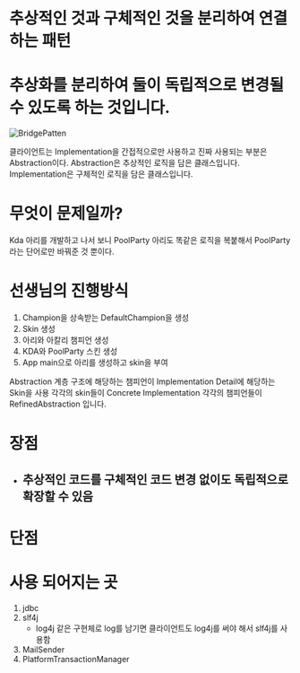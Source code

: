 # 추상적인 것과 구체적인 것을 분리하여 연결하는 패턴
# 추상화를 분리하여 둘이 독립적으로 변경될 수 있도록 하는 것입니다.

![BridgePatten](..\diagrams\Bridge.png)

클라이언트는 Implementation을 간접적으로만 사용하고 진짜 사용되는 부분은 Abstraction이다.
Abstraction은 추상적인 로직을 담은 클래스입니다.
Implementation은 구체적인 로직을 담은 클래스입니다.

# 무엇이 문제일까?
Kda 아리를 개발하고 나서 보니 PoolParty 아리도 똑같은 로직을 복붙해서 PoolParty라는 단어로만 바꿔준 것 뿐이다.

# 선생님의 진행방식
1. Champion을 상속받는 DefaultChampion을 생성
2. Skin 생성
3. 아리와 아칼리 챔피언 생성
4. KDA와 PoolParty 스킨 생성
5. App main으로 아리를 생성하고 skin을 부여

Abstraction 계층 구조에 해당하는 챔피언이 Implementation Detail에 해당하는 Skin을 사용
각각의 skin들이 Concrete Implementation
각각의 챔피언들이 RefinedAbstraction 입니다. 

# 장점
- 추상적인 코드를 구체적인 코드 변경 없이도 독립적으로 확장할 수 있음
  - 
# 단점

# 사용 되어지는 곳

1. jdbc
2. slf4j
   - log4j 같은 구현체로 log를 남기면 클라이언트도 log4j를 써야 해서 slf4j를 사용함
3. MailSender
4. PlatformTransactionManager
